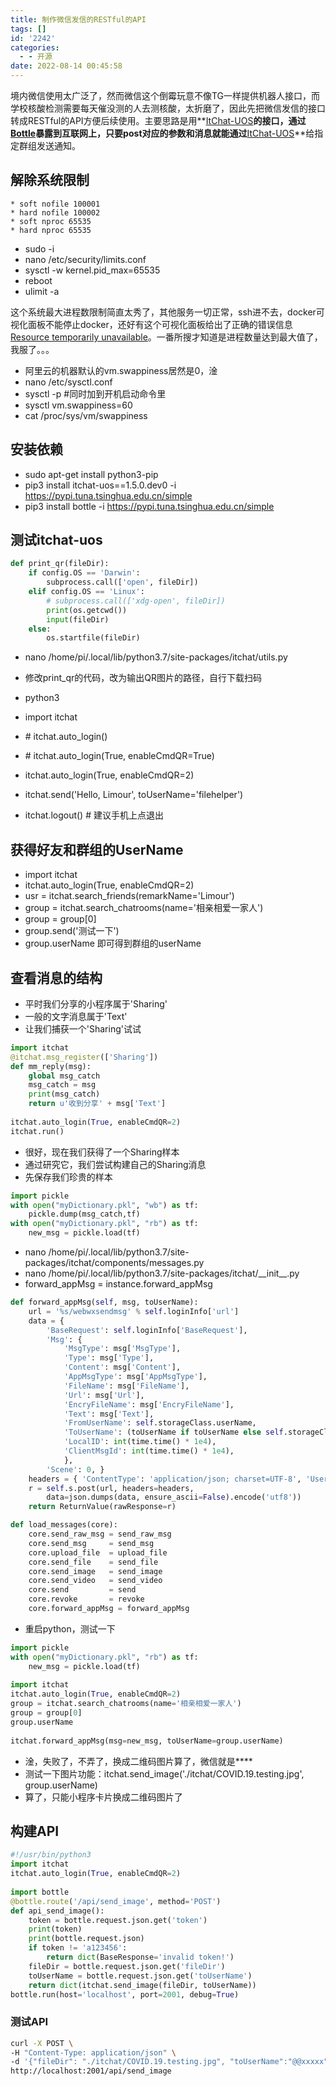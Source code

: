 ```yaml
---
title: 制作微信发信的RESTful的API
tags: []
id: '2242'
categories:
  - - 开源
date: 2022-08-14 00:45:58
---
```


境内微信使用太广泛了，然而微信这个倒霉玩意不像TG一样提供机器人接口，而学校核酸检测需要每天催没测的人去测核酸，太折磨了，因此先把微信发信的接口转成RESTful的API方便后续使用。主要思路是用**[ItChat-UOS](https://github.com/why2lyj/ItChat-UOS)**的接口，通过[Bottle](https://bottlepy.org/docs/dev/)暴露到互联网上，只要post对应的参数和消息就能通过**[ItChat-UOS](https://github.com/why2lyj/ItChat-UOS)**给指定群组发送通知。

## 解除系统限制

```cnofig
* soft nofile 100001
* hard nofile 100002
* soft nproc 65535
* hard nproc 65535
```

*   sudo -i
*   nano /etc/security/limits.conf
*   sysctl -w kernel.pid\_max=65535
*   reboot
*   ulimit -a

这个系统最大进程数限制简直太秀了，其他服务一切正常，ssh进不去，docker可视化面板不能停止docker，还好有这个可视化面板给出了正确的错误信息 [Resource temporarily unavailable](https://blog.csdn.net/qq_35963057/article/details/81489907)。一番所搜才知道是进程数量达到最大值了，我服了。。。

*   阿里云的机器默认的vm.swappiness居然是0，淦
*   nano /etc/sysctl.conf
*   sysctl -p #同时加到开机启动命令里
*   sysctl vm.swappiness=60
*   cat /proc/sys/vm/swappiness

## 安装依赖

*   sudo apt-get install python3-pip
*   pip3 install itchat-uos==1.5.0.dev0 -i https://pypi.tuna.tsinghua.edu.cn/simple
*   pip3 install bottle -i https://pypi.tuna.tsinghua.edu.cn/simple

## 测试itchat-uos

```python
def print_qr(fileDir):
    if config.OS == 'Darwin':
        subprocess.call(['open', fileDir])
    elif config.OS == 'Linux':
        # subprocess.call(['xdg-open', fileDir])
        print(os.getcwd())
        input(fileDir)
    else:
        os.startfile(fileDir)
```

*   nano /home/pi/.local/lib/python3.7/site-packages/itchat/utils.py
*   修改print\_qr的代码，改为输出QR图片的路径，自行下载扫码

*   python3
*   import itchat
*   \# itchat.auto\_login()
*   \# itchat.auto\_login(True, enableCmdQR=True)
*   itchat.auto\_login(True, enableCmdQR=2)
*   itchat.send('Hello, Limour', toUserName='filehelper')
*   itchat.logout() # 建议手机上点退出

## 获得好友和群组的UserName

*   import itchat
*   itchat.auto\_login(True, enableCmdQR=2)
*   usr = itchat.search\_friends(remarkName='Limour')
*   group = itchat.search\_chatrooms(name='相亲相爱一家人')
*   group = group\[0\]
*   group.send('测试一下')
*   group.userName 即可得到群组的userName

## 查看消息的结构

*   平时我们分享的小程序属于'Sharing'
*   一般的文字消息属于'Text'
*   让我们捕获一个'Sharing'试试

```python
import itchat
@itchat.msg_register(['Sharing'])
def mm_reply(msg):
    global msg_catch
    msg_catch = msg
    print(msg_catch)
    return u'收到分享' + msg['Text']
 
itchat.auto_login(True, enableCmdQR=2)
itchat.run()
```

*   很好，现在我们获得了一个Sharing样本
*   通过研究它，我们尝试构建自己的Sharing消息
*   先保存我们珍贵的样本

```python
import pickle
with open("myDictionary.pkl", "wb") as tf:
    pickle.dump(msg_catch,tf)
with open("myDictionary.pkl", "rb") as tf:
    new_msg = pickle.load(tf)
```

*   nano /home/pi/.local/lib/python3.7/site-packages/itchat/components/messages.py
*   nano /home/pi/.local/lib/python3.7/site-packages/itchat/\_\_init\_\_.py
*   forward\_appMsg = instance.forward\_appMsg

```python
def forward_appMsg(self, msg, toUserName):
    url = '%s/webwxsendmsg' % self.loginInfo['url']
    data = {
        'BaseRequest': self.loginInfo['BaseRequest'],
        'Msg': {
            'MsgType': msg['MsgType'],
            'Type': msg['Type'],
            'Content': msg['Content'],
            'AppMsgType': msg['AppMsgType'],
            'FileName': msg['FileName'],
            'Url': msg['Url'],
            'EncryFileName': msg['EncryFileName'],
            'Text': msg['Text'],
            'FromUserName': self.storageClass.userName,
            'ToUserName': (toUserName if toUserName else self.storageClass.userName),
            'LocalID': int(time.time() * 1e4),
            'ClientMsgId': int(time.time() * 1e4),
            },
        'Scene': 0, }
    headers = { 'ContentType': 'application/json; charset=UTF-8', 'User-Agent' : config.USER_AGENT }
    r = self.s.post(url, headers=headers,
        data=json.dumps(data, ensure_ascii=False).encode('utf8'))
    return ReturnValue(rawResponse=r)

def load_messages(core):
    core.send_raw_msg = send_raw_msg
    core.send_msg     = send_msg
    core.upload_file  = upload_file
    core.send_file    = send_file
    core.send_image   = send_image
    core.send_video   = send_video
    core.send         = send
    core.revoke       = revoke
    core.forward_appMsg = forward_appMsg
```

*   重启python，测试一下

```python
import pickle
with open("myDictionary.pkl", "rb") as tf:
    new_msg = pickle.load(tf)
 
import itchat
itchat.auto_login(True, enableCmdQR=2)
group = itchat.search_chatrooms(name='相亲相爱一家人')
group = group[0]
group.userName
 
itchat.forward_appMsg(msg=new_msg, toUserName=group.userName)
```

*   淦，失败了，不弄了，换成二维码图片算了，微信就是\*\*\*\*
*   测试一下图片功能：itchat.send\_image('./itchat/COVID.19.testing.jpg', group.userName)
*   算了，只能小程序卡片换成二维码图片了

## 构建API

```python
#!/usr/bin/python3
import itchat
itchat.auto_login(True, enableCmdQR=2)
 
import bottle
@bottle.route('/api/send_image', method='POST')
def api_send_image():
    token = bottle.request.json.get('token')
    print(token)
    print(bottle.request.json)
    if token != 'a123456':
        return dict(BaseResponse='invalid token!')
    fileDir = bottle.request.json.get('fileDir')
    toUserName = bottle.request.json.get('toUserName')
    return dict(itchat.send_image(fileDir, toUserName))
bottle.run(host='localhost', port=2001, debug=True)
```

### 测试API

```bash
curl -X POST \
-H "Content-Type: application/json" \
-d '{"fileDir": "./itchat/COVID.19.testing.jpg", "toUserName":"@@xxxxx", "token":"a123456"}' \
http://localhost:2001/api/send_image
```